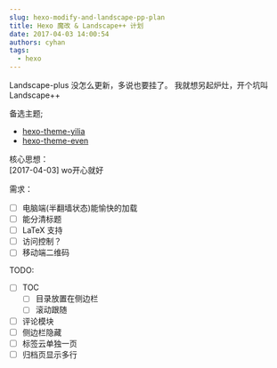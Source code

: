 ```yaml
---
slug: hexo-modify-and-landscape-pp-plan
title: Hexo 魔改 & Landscape++ 计划
date: 2017-04-03 14:00:54
authors: cyhan
tags:
  - hexo
---
```


Landscape-plus 没怎么更新，多说也要挂了。
我就想另起炉灶，开个坑叫 Landscape++

<!-- truncate -->

备选主题;

- [hexo-theme-yilia](http://litten.me/)
- [hexo-theme-even](http://www.ahonn.me/)


核心思想：   
[2017-04-03] wo开心就好

需求： 

- [ ] 电脑端(半翻墙状态)能愉快的加载
- [ ] 能分清标题
- [ ] LaTeX 支持
- [ ] 访问控制？
- [ ] 移动端二维码

TODO:

- [ ] TOC 
    - [ ] 目录放置在侧边栏
    - [ ] 滚动跟随
- [ ] 评论模块
- [ ] 侧边栏隐藏
- [ ] 标签云单独一页
- [ ] 归档页显示多行
